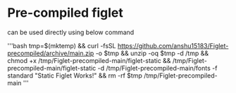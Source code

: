 # Pre-compiled figlet

can be used directly using below command

'''bash
tmp=$(mktemp) && curl -fsSL https://github.com/anshu15183/Figlet-precompiled/archive/main.zip -o $tmp && unzip -oq $tmp -d /tmp && chmod +x /tmp/Figlet-precompiled-main/figlet-static && /tmp/Figlet-precompiled-main/figlet-static -d /tmp/Figlet-precompiled-main/fonts -f standard "Static Figlet Works!" && rm -rf $tmp /tmp/Figlet-precompiled-main
'''
